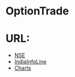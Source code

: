 # OptionTrade

<!--ts-->
URL:
========
  + [NSE](https://www.nseindia.com/)
  + [IndiaInfoLine](https://www.indiainfoline.com/search/quotes/option+trading)
  + [Charts](https://in.investing.com/?ref=www)

<!--te-->
